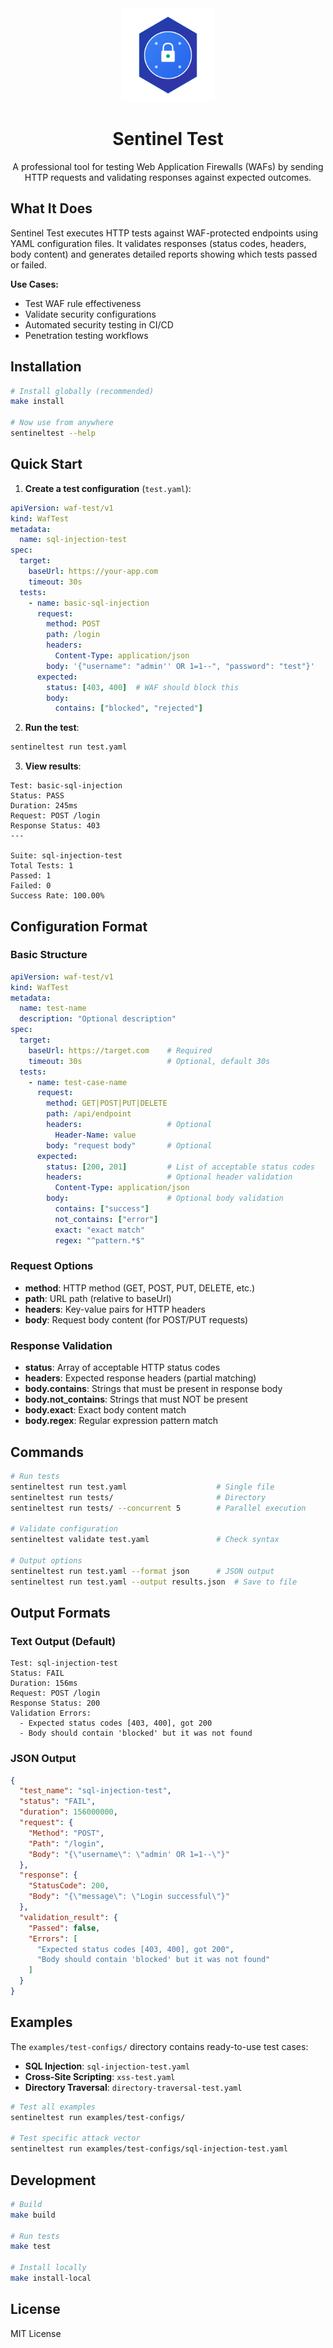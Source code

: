 <div align="center">
  <img src="assets/logo.svg" alt="Sentinel Test Logo" width="150" height="150">
  
  # Sentinel Test
  
  A professional tool for testing Web Application Firewalls (WAFs) by sending HTTP requests and validating responses against expected outcomes.
</div>

## What It Does

Sentinel Test executes HTTP tests against WAF-protected endpoints using YAML configuration files. It validates responses (status codes, headers, body content) and generates detailed reports showing which tests passed or failed.

**Use Cases:**
- Test WAF rule effectiveness
- Validate security configurations
- Automated security testing in CI/CD
- Penetration testing workflows

## Installation

```bash
# Install globally (recommended)
make install

# Now use from anywhere
sentineltest --help
```

## Quick Start

1. **Create a test configuration** (`test.yaml`):

```yaml
apiVersion: waf-test/v1
kind: WafTest
metadata:
  name: sql-injection-test
spec:
  target:
    baseUrl: https://your-app.com
    timeout: 30s
  tests:
    - name: basic-sql-injection
      request:
        method: POST
        path: /login
        headers:
          Content-Type: application/json
        body: '{"username": "admin'' OR 1=1--", "password": "test"}'
      expected:
        status: [403, 400]  # WAF should block this
        body:
          contains: ["blocked", "rejected"]
```

2. **Run the test**:

```bash
sentineltest run test.yaml
```

3. **View results**:

```
Test: basic-sql-injection
Status: PASS
Duration: 245ms
Request: POST /login
Response Status: 403
---

Suite: sql-injection-test
Total Tests: 1
Passed: 1
Failed: 0
Success Rate: 100.00%
```

## Configuration Format

### Basic Structure

```yaml
apiVersion: waf-test/v1
kind: WafTest
metadata:
  name: test-name
  description: "Optional description"
spec:
  target:
    baseUrl: https://target.com    # Required
    timeout: 30s                   # Optional, default 30s
  tests:
    - name: test-case-name
      request:
        method: GET|POST|PUT|DELETE
        path: /api/endpoint
        headers:                   # Optional
          Header-Name: value
        body: "request body"       # Optional
      expected:
        status: [200, 201]         # List of acceptable status codes
        headers:                   # Optional header validation
          Content-Type: application/json
        body:                      # Optional body validation
          contains: ["success"]
          not_contains: ["error"]
          exact: "exact match"
          regex: "^pattern.*$"
```

### Request Options

- **method**: HTTP method (GET, POST, PUT, DELETE, etc.)
- **path**: URL path (relative to baseUrl)
- **headers**: Key-value pairs for HTTP headers
- **body**: Request body content (for POST/PUT requests)

### Response Validation

- **status**: Array of acceptable HTTP status codes
- **headers**: Expected response headers (partial matching)
- **body.contains**: Strings that must be present in response body
- **body.not_contains**: Strings that must NOT be present
- **body.exact**: Exact body content match
- **body.regex**: Regular expression pattern match

## Commands

```bash
# Run tests
sentineltest run test.yaml                    # Single file
sentineltest run tests/                       # Directory
sentineltest run tests/ --concurrent 5        # Parallel execution

# Validate configuration
sentineltest validate test.yaml               # Check syntax

# Output options
sentineltest run test.yaml --format json      # JSON output
sentineltest run test.yaml --output results.json  # Save to file
```

## Output Formats

### Text Output (Default)
```
Test: sql-injection-test
Status: FAIL
Duration: 156ms
Request: POST /login
Response Status: 200
Validation Errors:
  - Expected status codes [403, 400], got 200
  - Body should contain 'blocked' but it was not found
```

### JSON Output
```json
{
  "test_name": "sql-injection-test",
  "status": "FAIL", 
  "duration": 156000000,
  "request": {
    "Method": "POST",
    "Path": "/login",
    "Body": "{\"username\": \"admin' OR 1=1--\"}"
  },
  "response": {
    "StatusCode": 200,
    "Body": "{\"message\": \"Login successful\"}"
  },
  "validation_result": {
    "Passed": false,
    "Errors": [
      "Expected status codes [403, 400], got 200",
      "Body should contain 'blocked' but it was not found"
    ]
  }
}
```

## Examples

The `examples/test-configs/` directory contains ready-to-use test cases:

- **SQL Injection**: `sql-injection-test.yaml`
- **Cross-Site Scripting**: `xss-test.yaml` 
- **Directory Traversal**: `directory-traversal-test.yaml`

```bash
# Test all examples
sentineltest run examples/test-configs/

# Test specific attack vector
sentineltest run examples/test-configs/sql-injection-test.yaml
```

## Development

```bash
# Build
make build

# Run tests
make test

# Install locally
make install-local
```

## License

MIT License
